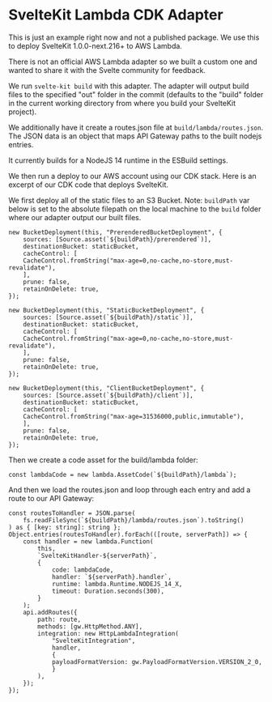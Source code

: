 # SvelteKit Lambda CDK Adapter

This is just an example right now and not a published package.
We use this to deploy SvelteKit 1.0.0-next.216+ to AWS Lambda.

There is not an official AWS Lambda adapter so we built a custom one and wanted to share it with the Svelte community for feedback.

We run `svelte-kit build` with this adapter. The adapter will output build files to the specified "out" folder in the commit (defaults to the "build" folder in the current working directory from where you build your SvelteKit project).

We additionally have it create a routes.json file at `build/lambda/routes.json`. The JSON data is an object that maps API Gateway paths to the built nodejs entries.

It currently builds for a NodeJS 14 runtime in the ESBuild settings.

We then run a deploy to our AWS account using our CDK stack. Here is an excerpt of our CDK code that deploys SvelteKit.

We first deploy all of the static files to an S3 Bucket. Note: `buildPath` var below is set to the absolute filepath on the local machine to the `build` folder where our adapter output our built files.

```
new BucketDeployment(this, "PrerenderedBucketDeployment", {
    sources: [Source.asset(`${buildPath}/prerendered`)],
    destinationBucket: staticBucket,
    cacheControl: [
    CacheControl.fromString("max-age=0,no-cache,no-store,must-revalidate"),
    ],
    prune: false,
    retainOnDelete: true,
});

new BucketDeployment(this, "StaticBucketDeployment", {
    sources: [Source.asset(`${buildPath}/static`)],
    destinationBucket: staticBucket,
    cacheControl: [
    CacheControl.fromString("max-age=0,no-cache,no-store,must-revalidate"),
    ],
    prune: false,
    retainOnDelete: true,
});

new BucketDeployment(this, "ClientBucketDeployment", {
    sources: [Source.asset(`${buildPath}/client`)],
    destinationBucket: staticBucket,
    cacheControl: [
    CacheControl.fromString("max-age=31536000,public,immutable"),
    ],
    prune: false,
    retainOnDelete: true,
});
```


Then we create a code asset for the build/lambda folder:
```
const lambdaCode = new lambda.AssetCode(`${buildPath}/lambda`);
```

And then we load the routes.json and loop through each entry and add a route to our API Gateway:

```
const routesToHandler = JSON.parse(
    fs.readFileSync(`${buildPath}/lambda/routes.json`).toString()
) as { [key: string]: string };
Object.entries(routesToHandler).forEach(([route, serverPath]) => {
    const handler = new lambda.Function(
        this,
        `SvelteKitHandler-${serverPath}`,
        {
            code: lambdaCode,
            handler: `${serverPath}.handler`,
            runtime: lambda.Runtime.NODEJS_14_X,
            timeout: Duration.seconds(300),
        }
    );
    api.addRoutes({
        path: route,
        methods: [gw.HttpMethod.ANY],
        integration: new HttpLambdaIntegration(
            "SvelteKitIntegration",
            handler,
            {
            payloadFormatVersion: gw.PayloadFormatVersion.VERSION_2_0,
            }
        ),
    });
});

